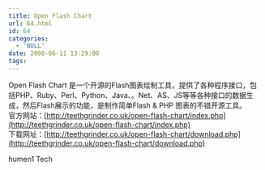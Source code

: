```yaml
---
title: Open Flash Chart
url: 64.html
id: 64
categories:
  - 'NULL'
date: 2008-06-11 13:29:00
tags:
---
```


  
Open Flash Chart 是一个开源的Flash图表绘制工具，提供了各种程序接口，包括PHP、Ruby、Perl、Python、Java、。Net、AS、JS等等各种接口的数据生成，然后Flash展示的功能，是制作简单Flash & PHP 图表的不错开源工具。  
官方网站：[http://teethgrinder.co.uk/open-flash-chart/index.php](http://teethgrinder.co.uk/open-flash-chart/index.php)  
下载网址：[http://teethgrinder.co.uk/open-flash-chart/download.php](http://teethgrinder.co.uk/open-flash-chart/download.php)  
  

humen1 Tech